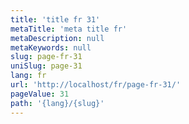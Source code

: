 ```yaml
---
title: 'title fr 31'
metaTitle: 'meta title fr'
metaDescription: null
metaKeywords: null
slug: page-fr-31
uniSlug: page-31
lang: fr
url: 'http://localhost/fr/page-fr-31/'
pageValue: 31
path: '{lang}/{slug}'
---
```

